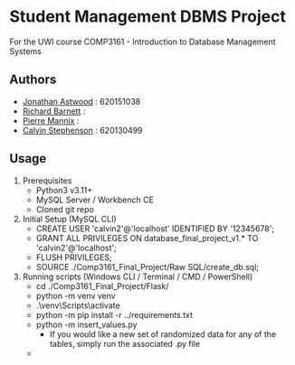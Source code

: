 # Student Management DBMS Project

For the UWI course COMP3161 - Introduction to Database Management Systems

## Authors

- [Jonathan Astwood](https://github.com/SanguineCynic) : 620151038
- [Richard Barnett](https://github.com/rbarnett3940) : 
- [Pierre Mannix](https://github.com/Xman77713) : 
- [Calvin Stephenson](https://github.com/cstephenson882) : 620130499


## Usage

1. Prerequisites
   - Python3 v3.11+
   - MySQL Server / Workbench CE
   - Cloned git repo
2. Initial Setup (MySQL CLI)
   - CREATE USER 'calvin2'@'localhost' IDENTIFIED BY '12345678';
   - GRANT ALL PRIVILEGES ON database_final_project_v1.* TO 'calvin2'@'localhost';
   - FLUSH PRIVILEGES;
   - SOURCE ./Comp3161_Final_Project/Raw SQL/create_db.sql;
3. Running scripts (Windows CLI / Terminal / CMD / PowerShell)
   - cd ./Comp3161_Final_Project/Flask/
   - python -m venv venv
   - .\\venv\\Scripts\\activate
   - python -m pip install -r ../requirements.txt
   - python -m insert_values.py
       - If you would like a new set of randomized data for any of the tables, simply run the associated .py file
   - 